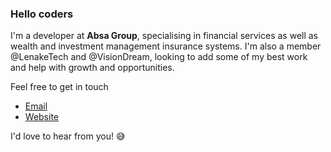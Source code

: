 ### Hello coders

I'm a developer at **Absa Group**, specialising in financial services as well as wealth and investment management insurance systems.
I'm also a member @LenakeTech and @VisionDream, looking to add some of my best work and help with growth and opportunities.

Feel free to get in touch

- [Email](mailto:hello@onkgopotselenake.me)
- [Website](https://onkgopotselenake.me/)

I'd love to hear from you! 😅

<!--
**OLenake/OLenake** is a ✨ _special_ ✨ repository because its `README.md` (this file) appears on your GitHub profile.

Here are some ideas to get you started:

- 🔭 I’m currently working on ...
- 🌱 I’m currently learning ...
- 👯 I’m looking to collaborate on ...
- 🤔 I’m looking for help with ...
- 💬 Ask me about ...
- 📫 How to reach me: ...
- 😄 Pronouns: ...
- ⚡ Fun fact: ...

Hi there, I'm Onkgopotse 👋
The repository **OLenake/OLenake** is my ✨ _special_ ✨ profile page on [GitHub](https://github.com/). The page `README.md` (this file) is a summary of my background.
Self-motivated, inspire greatness and responsible.
See my work history on LinkedIn [LinkedIn](https://twitter.com/O_Lenake).
-->
